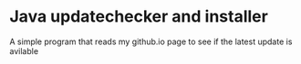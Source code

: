 # Java updatechecker and installer
A simple program that reads my github.io page to see if the latest update is avilable 

